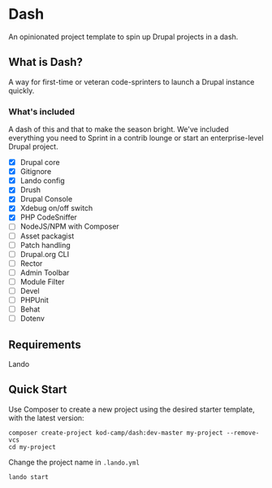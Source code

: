 # Dash

An opinionated project template to spin up Drupal projects in a dash.

## What is Dash?

A way for first-time or veteran code-sprinters to launch a Drupal instance
quickly.

### What's included

A dash of this and that to make the season bright. We've included everything you
need to Sprint in a contrib lounge or start an enterprise-level Drupal project.

- [x] Drupal core
- [x] Gitignore
- [x] Lando config
- [x] Drush
- [x] Drupal Console
- [x] Xdebug on/off switch
- [x] PHP CodeSniffer
- [ ] NodeJS/NPM with Composer
- [ ] Asset packagist
- [ ] Patch handling
- [ ] Drupal.org CLI
- [ ] Rector
- [ ] Admin Toolbar
- [ ] Module Filter
- [ ] Devel
- [ ] PHPUnit
- [ ] Behat
- [ ] Dotenv

## Requirements

Lando

## Quick Start

Use Composer to create a new project using the desired starter template, with
the latest version:

```
composer create-project kod-camp/dash:dev-master my-project --remove-vcs
cd my-project
```

Change the project name in `.lando.yml`

```
lando start
```
